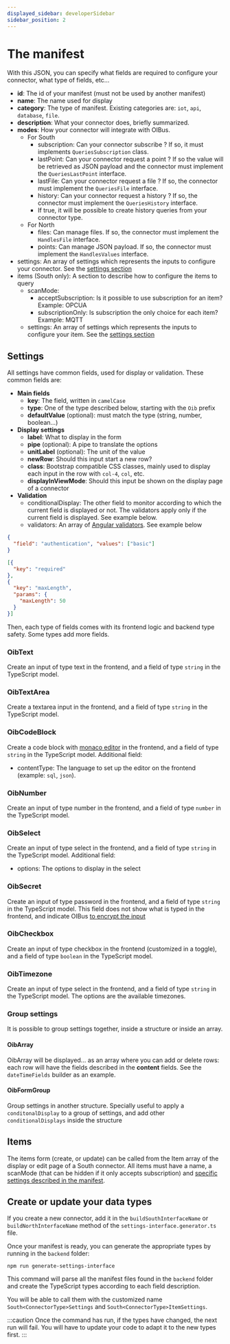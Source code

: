 ```yaml
---
displayed_sidebar: developerSidebar
sidebar_position: 2
---
```


# The manifest
With this JSON, you can specify what fields are required to configure your connector, what type of fields, etc...
- **id**: The id of your manifest (must not be used by another manifest)
- **name**: The name used for display
- **category**: The type of manifest. Existing categories are: `iot`, `api`, `database`, `file`. 
- **description**: What your connector does, briefly summarized.
- **modes**: How your connector will integrate with OIBus.
  - For South
    - subscription: Can your connector subscribe ? If so, it must implements `QueriesSubscription` class. 
    - lastPoint: Can your connector request a point ? If so the value will be retrieved as JSON payload and the connector must implement the `QueriesLastPoint` interface.
    - lastFile: Can your connector request a file ? If so, the connector must implement the `QueriesFile` interface.
    - history: Can your connector request a history ? If so, the connector must implement the `QueriesHistory` interface. 
    - If true, it will be possible to create history queries from your connector type.
  - For North
    - files: Can manage files. If so, the connector must implement the `HandlesFile` interface.
    - points: Can manage JSON payload. If so, the connector must implement the `HandlesValues` interface.
- settings: An array of settings which represents the inputs to configure your connector. See the [settings section](#settings)
- items (South only): A section to describe how to configure the items to query
  - scanMode:
    - acceptSubscription: Is it possible to use subscription for an item? Example: OPCUA
    - subscriptionOnly: Is subscription the only choice for each item? Example: MQTT 
  - settings: An array of settings which represents the inputs to configure your item. See the [settings section](#settings)

## Settings
All settings have common fields, used for display or validation. These common fields are:
- **Main fields**
  - **key**: The field, written in `camelCase`
  - **type**: One of the type described below, starting with the `Oib` prefix
  - **defaultValue** (optional): must match the type (string, number, boolean...)
- **Display settings**
  - **label**: What to display in the form 
  - **pipe** (optional): A pipe to translate the options
  - **unitLabel** (optional): The unit of the value
  - **newRow**: Should this input start a new row?
  - **class**: Bootstrap compatible CSS classes, mainly used to display each input in the row with `col-4`, `col`, etc.
  - **displayInViewMode**: Should this input be shown on the display page of a connector 
- **Validation**
  - conditionalDisplay: The other field to monitor according to which the current field is displayed or not. The validators apply only 
if the current field is displayed. See example below.
  - validators: An array of [Angular validators](https://angular.io/api/forms/Validators). See example below

```json title="Conditional display example"
{
  "field": "authentication", "values": ["basic"]
}
```
```json title="Validator example"
[{
  "key": "required"
},
{
  "key": "maxLength",
  "params": {
    "maxLength": 50
  }
}]
```

Then, each type of fields comes with its frontend logic and backend type safety. Some types add more fields.

### OibText
Create an input of type text in the frontend, and a field of type `string` in the TypeScript model.

### OibTextArea
Create a textarea input in the frontend, and a field of type `string` in the TypeScript model.

### OibCodeBlock
Create a code block with [monaco editor](https://microsoft.github.io/monaco-editor/) in the frontend, and a field of type
`string` in the TypeScript model.
Additional field:
- contentType: The language to set up the editor on the frontend (example: `sql`, `json`).

### OibNumber
Create an input of type number in the frontend, and a field of type `number` in the TypeScript model.

### OibSelect
Create an input of type select in the frontend, and a field of type `string` in the TypeScript model.
Additional field:
- options: The options to display in the select

### OibSecret
Create an input of type password in the frontend, and a field of type `string` in the TypeScript model.
This field does not show what is typed in the frontend, and indicate OIBus [to encrypt the 
input](../guide/advanced/oibus-security.md#oibus-security)

### OibCheckbox
Create an input of type checkbox in the frontend (customized in a toggle), and a field of type `boolean` in the TypeScript 
model.

### OibTimezone
Create an input of type select in the frontend, and a field of type `string` in the TypeScript model. The options are the 
available timezones.

### Group settings
It is possible to group settings together, inside a structure or inside an array. 

#### OibArray
OibArray will be displayed... as an array where you can add or delete rows: each row will have the fields described in 
the **content** fields. See the `dateTimeFields` builder as an example.

#### OibFormGroup
Group settings in another structure. Specially useful to apply a `conditonalDisplay` to a group of settings, and add other
`conditionalDisplays` inside the structure

## Items
The items form (create, or update) can be called from the Item array of the display or edit page of a South connector.
All items must have a name, a scanMode (that can be hidden if it only accepts subscription) and [specific settings described
in the manifest](#settings).

## Create or update your data types
If you create a new connector, add it in the `buildSouthInterfaceName` or `buildNorthInterfaceName` method of the 
`settings-interface.generator.ts` file.

Once your manifest is ready, you can generate the appropriate types by running in the `backend` folder:
```
npm run generate-settings-interface
``` 

This command will parse all the manifest files found in the `backend` folder and create the TypeScript types according 
to each field description.

You will be able to call them with the customized name `South<ConnectorType>Settings` and `South<ConnectorType>ItemSettings`.

:::caution 
Once the command has run, if the types have changed, the next run will fail. You will have to update your code to adapt 
it to the new types first.
:::